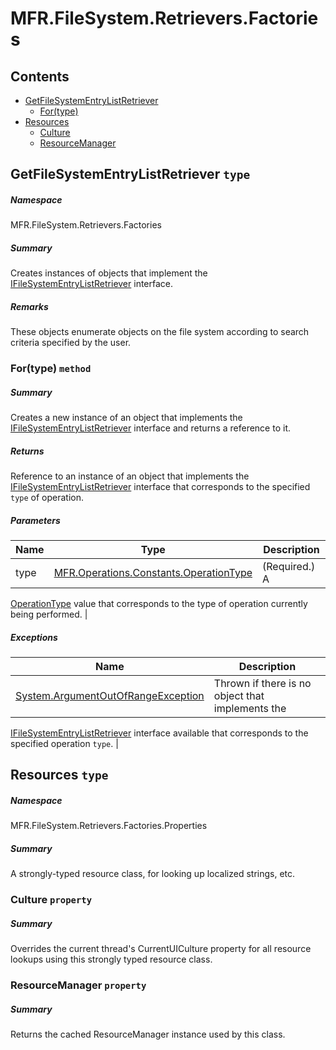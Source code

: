 <a name='assembly'></a>
# MFR.FileSystem.Retrievers.Factories

## Contents

- [GetFileSystemEntryListRetriever](#T-MFR-Objects-FileSystem-Retrievers-Factories-GetFileSystemEntryListRetriever 'MFR.FileSystem.Retrievers.Factories.GetFileSystemEntryListRetriever')
  - [For(type)](#M-MFR-Objects-FileSystem-Retrievers-Factories-GetFileSystemEntryListRetriever-For-MFR-Objects-Operations-Constants-OperationType- 'MFR.FileSystem.Retrievers.Factories.GetFileSystemEntryListRetriever.For(MFR.Operations.Constants.OperationType)')
- [Resources](#T-MFR-Objects-FileSystem-Retrievers-Factories-Properties-Resources 'MFR.FileSystem.Retrievers.Factories.Properties.Resources')
  - [Culture](#P-MFR-Objects-FileSystem-Retrievers-Factories-Properties-Resources-Culture 'MFR.FileSystem.Retrievers.Factories.Properties.Resources.Culture')
  - [ResourceManager](#P-MFR-Objects-FileSystem-Retrievers-Factories-Properties-Resources-ResourceManager 'MFR.FileSystem.Retrievers.Factories.Properties.Resources.ResourceManager')

<a name='T-MFR-Objects-FileSystem-Retrievers-Factories-GetFileSystemEntryListRetriever'></a>
## GetFileSystemEntryListRetriever `type`

##### Namespace

MFR.FileSystem.Retrievers.Factories

##### Summary

Creates instances of objects that implement the
[IFileSystemEntryListRetriever](#T-MFR-Objects-FileSystem-Interfaces-IFileSystemEntryListRetriever 'MFR.FileSystem.Interfaces.IFileSystemEntryListRetriever')
interface.

##### Remarks

These objects enumerate objects on the file system according to search
criteria specified by the user.

<a name='M-MFR-Objects-FileSystem-Retrievers-Factories-GetFileSystemEntryListRetriever-For-MFR-Objects-Operations-Constants-OperationType-'></a>
### For(type) `method`

##### Summary

Creates a new instance of an object that implements the
[IFileSystemEntryListRetriever](#T-MFR-Objects-FileSystem-Retrievers-Interfaces-IFileSystemEntryListRetriever 'MFR.FileSystem.Retrievers.Interfaces.IFileSystemEntryListRetriever')
interface and returns a reference to it.

##### Returns

Reference to an instance of an object that implements the
[IFileSystemEntryListRetriever](#T-MFR-Objects-FileSystem-Retrievers-Interfaces-IFileSystemEntryListRetriever 'MFR.FileSystem.Retrievers.Interfaces.IFileSystemEntryListRetriever')
interface that corresponds to the specified `type`
of operation.

##### Parameters

| Name | Type | Description |
| ---- | ---- | ----------- |
| type | [MFR.Operations.Constants.OperationType](#T-MFR-Objects-Operations-Constants-OperationType 'MFR.Operations.Constants.OperationType') | (Required.) A
[OperationType](#T-MFR-Objects-Operations-Constants-OperationType 'MFR.Operations.Constants.OperationType')
value that
corresponds to the type of operation currently being performed. |

##### Exceptions

| Name | Description |
| ---- | ----------- |
| [System.ArgumentOutOfRangeException](http://msdn.microsoft.com/query/dev14.query?appId=Dev14IDEF1&l=EN-US&k=k:System.ArgumentOutOfRangeException 'System.ArgumentOutOfRangeException') | Thrown if there is no object that implements the
[IFileSystemEntryListRetriever](#T-MFR-Objects-FileSystem-Retrievers-Interfaces-IFileSystemEntryListRetriever 'MFR.FileSystem.Retrievers.Interfaces.IFileSystemEntryListRetriever')
interface available that corresponds to the specified operation
`type`. |

<a name='T-MFR-Objects-FileSystem-Retrievers-Factories-Properties-Resources'></a>
## Resources `type`

##### Namespace

MFR.FileSystem.Retrievers.Factories.Properties

##### Summary

A strongly-typed resource class, for looking up localized strings, etc.

<a name='P-MFR-Objects-FileSystem-Retrievers-Factories-Properties-Resources-Culture'></a>
### Culture `property`

##### Summary

Overrides the current thread's CurrentUICulture property for all
  resource lookups using this strongly typed resource class.

<a name='P-MFR-Objects-FileSystem-Retrievers-Factories-Properties-Resources-ResourceManager'></a>
### ResourceManager `property`

##### Summary

Returns the cached ResourceManager instance used by this class.
